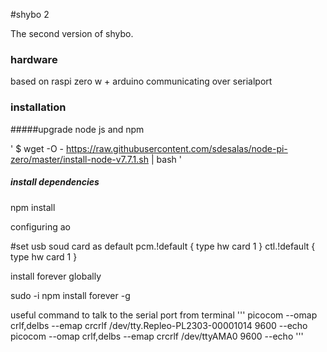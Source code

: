 #shybo 2

The second version of shybo.

### hardware
  based on raspi zero w + arduino communicating over serialport

### installation

#####upgrade node js and npm

'
$ wget -O - https://raw.githubusercontent.com/sdesalas/node-pi-zero/master/install-node-v7.7.1.sh | bash
'

##### install dependencies

npm install

configuring ao


#set usb soud card as default
pcm.!default  {
 type hw card 1
}
ctl.!default {
 type hw card 1
}

install forever globally

sudo -i npm install forever -g


useful command to talk to the serial port from terminal
'''
picocom --omap crlf,delbs --emap crcrlf /dev/tty.Repleo-PL2303-00001014 9600 --echo
picocom --omap crlf,delbs --emap crcrlf /dev/ttyAMA0 9600 --echo
'''

